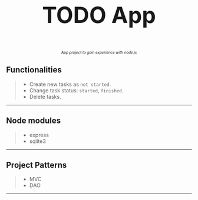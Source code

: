 # <p align="center" style="font-size:60px;"> TODO App </p> #

_<p align="center" style="margin: 2em 0; font-size: 10px;">App project to gain experience with node.js</p>_

## Functionalities ##

> * Create new tasks as `not started`.
> * Change task status: `started`, `finished`.
> * Delete tasks.
---

## Node modules ##

> * express
> * sqlite3
---

## Project Patterns ##

> * MVC
> * DAO
---
